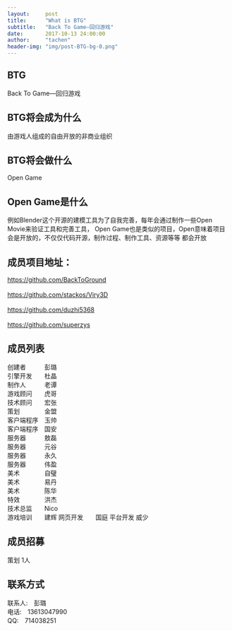 ```yaml
---
layout:     post
title:      "What is BTG"
subtitle:   "Back To Game—回归游戏"
date:       2017-10-13 24:00:00
author:     "tachen"
header-img: "img/post-BTG-bg-0.png"
---
```

<h2>
BTG
</h2>
<p>Back To Game—回归游戏</p>

<h2>
BTG将会成为什么
</h2>
由游戏人组成的自由开放的非商业组织

<h2>
BTG将会做什么
</h2>
<p>Open Game</p>

<h2>Open Game是什么</h2>
<p>例如Blender这个开源的建模工具为了自我完善，每年会通过制作一些Open Movie来验证工具和完善工具，
Open Game也是类似的项目，Open意味着项目会是开放的，不仅仅代码开源，制作过程、制作工具、资源等等
都会开放
</p>

<h2>
成员项目地址：
</h2>
<a href="https://github.com/BackToGround" target="_blank">https://github.com/BackToGround</a>
<br />
<br />
<a href="https://github.com/stackos/Viry3D" target="_blank">https://github.com/stackos/Viry3D</a>
<br />
<br />
<a href="https://github.com/duzhi5368" target="_blank">https://github.com/duzhi5368</a>
<br />
<br />
<a href="https://github.com/superzys" target="_blank">https://github.com/superzys</a>

<h2>成员列表</h2>
<p>
创建者　　　彭璐<br />
引擎开发　　杜晶<br />
制作人　　　老谭<br />
游戏顾问　　虎哥<br />
技术顾问　　宏张<br />
策划　　　　金盟<br />
客户端程序　玉帅<br />
客户端程序　国安<br />
服务器　　　敖磊<br />
服务器　　　元谷<br />
服务器　　　永久<br />
服务器　　　伟盈<br />
美术　　　　自璧<br />
美术　　　　易丹<br />
美术　　　　陈华<br />
特效　　　　洪杰<br />
技术总监　　Nico<br />
游戏培训　　建辉
网页开发　　国庭
平台开发	威少
</p>

<h2>成员招募</h2>
<p>
策划 1人
</p>

<h2>联系方式</h2>
联系人:　彭璐<br />
电话:　13613047990<br />
QQ:　714038251
